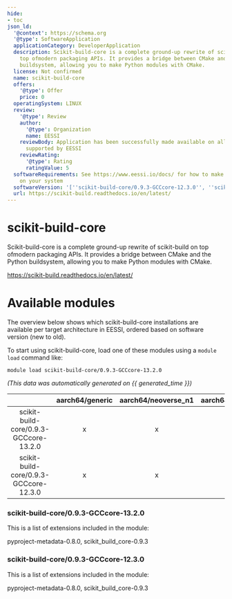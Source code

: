 ```yaml
---
hide:
- toc
json_ld:
  '@context': https://schema.org
  '@type': SoftwareApplication
  applicationCategory: DeveloperApplication
  description: Scikit-build-core is a complete ground-up rewrite of scikit-build on
    top ofmodern packaging APIs. It provides a bridge between CMake and the Python
    buildsystem, allowing you to make Python modules with CMake.
  license: Not confirmed
  name: scikit-build-core
  offers:
    '@type': Offer
    price: 0
  operatingSystem: LINUX
  review:
    '@type': Review
    author:
      '@type': Organization
      name: EESSI
    reviewBody: Application has been successfully made available on all architectures
      supported by EESSI
    reviewRating:
      '@type': Rating
      ratingValue: 5
  softwareRequirements: See https://www.eessi.io/docs/ for how to make EESSI available
    on your system
  softwareVersion: '[''scikit-build-core/0.9.3-GCCcore-12.3.0'', ''scikit-build-core/0.9.3-GCCcore-13.2.0'']'
  url: https://scikit-build.readthedocs.io/en/latest/
---
```


scikit-build-core
=================


Scikit-build-core is a complete ground-up rewrite of scikit-build on top ofmodern packaging APIs. It provides a bridge between CMake and the Python buildsystem, allowing you to make Python modules with CMake.

https://scikit-build.readthedocs.io/en/latest/
# Available modules


The overview below shows which scikit-build-core installations are available per target architecture in EESSI, ordered based on software version (new to old).

To start using scikit-build-core, load one of these modules using a `module load` command like:

```shell
module load scikit-build-core/0.9.3-GCCcore-13.2.0
```

*(This data was automatically generated on {{ generated_time }})*  

| |aarch64/generic|aarch64/neoverse_n1|aarch64/neoverse_v1|x86_64/generic|x86_64/amd/zen2|x86_64/amd/zen3|x86_64/amd/zen4|x86_64/intel/haswell|x86_64/intel/sapphirerapids|x86_64/intel/skylake_avx512|aarch64/nvidia/grace|
| :---: | :---: | :---: | :---: | :---: | :---: | :---: | :---: | :---: | :---: | :---: | :---: |
|scikit-build-core/0.9.3-GCCcore-13.2.0|x|x|x|x|x|x|x|x|x|x|x|
|scikit-build-core/0.9.3-GCCcore-12.3.0|x|x|x|x|x|x|x|x|x|x|x|


### scikit-build-core/0.9.3-GCCcore-13.2.0

This is a list of extensions included in the module:

pyproject-metadata-0.8.0, scikit_build_core-0.9.3

### scikit-build-core/0.9.3-GCCcore-12.3.0

This is a list of extensions included in the module:

pyproject-metadata-0.8.0, scikit_build_core-0.9.3